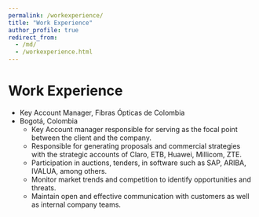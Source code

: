 ```yaml
---
permalink: /workexperience/
title: "Work Experience"
author_profile: true
redirect_from: 
  - /md/
  - /workexperience.html
---
```


Work Experience
======
* Key Account Manager, Fibras Ópticas de Colombia
* Bogotá, Colombia
  * Key Account manager responsible for serving as the focal point between the client and the company.
  * Responsible for generating proposals and commercial strategies with the strategic accounts of Claro, ETB, Huawei, Millicom, ZTE.
  * Participation in auctions, tenders, in software such as SAP, ARIBA, IVALUA, among others.
  * Monitor market trends and competition to identify opportunities and threats.
  * Maintain open and effective communication with customers as well as internal company teams.

